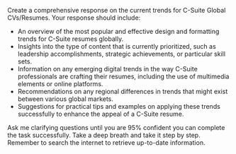 Create a comprehensive response on the current trends for C-Suite Global CVs/Resumes. Your response should include:

- An overview of the most popular and effective design and formatting trends for C-Suite resumes globally.
- Insights into the type of content that is currently prioritized, such as leadership accomplishments, strategic achievements, or particular skill sets.
- Information on any emerging digital trends in the way C-Suite professionals are crafting their resumes, including the use of multimedia elements or online platforms.
- Recommendations on any regional differences in trends that might exist between various global markets.
- Suggestions for practical tips and examples on applying these trends successfully to enhance the appeal of a C-Suite resume.

Ask me clarifying questions until you are 95% confident you can complete the task successfully. Take a deep breath and take it step by step. Remember to search the internet to retrieve up-to-date information.